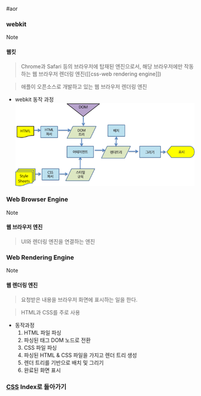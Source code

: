 #aor 
### webkit
>[!note]
>#### 웹킷
>
>>Chrome과 Safari 등의 브라우저에 탑재된 엔진으로서, 해당 브라우저에만 작동하는 웹 브라우저 렌더링 엔진([[css-web rendering engine]])
>
>>애플이 오픈소스로 개발하고 있는 웹 브라우저 렌더링 엔진

- webkit 동작 과정
![](../../../../Stuff/Image/Resources/CSS/Pasted%20image%2020230930174238.png)

### Web Browser Engine
>[!note]
>#### 웹 브라우저 엔진
>
>>UI와 렌더링 엔진을 연결하는 엔진

### Web Rendering Engine
>[!note]
>#### 웹 렌더링 엔진
>
>>요청받은 내용을 브라우저 화면에 표시하는 일을 한다.
>
>>HTML과 CSS를 주로 사용

- 동작과정
	1. HTML 파일 파싱
	2. 파싱된 태그 DOM 노드로 전환
	3. CSS 파일 파싱
	4. 파싱된 HTML & CSS 파일을 가지고 렌더 트리 생성
	5. 렌더 트리를 기반으로 배치 및 그리기
	6. 완료된 화면 표시



### [CSS](../../../Dev-Index/CSS.md) Index로 돌아가기